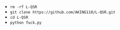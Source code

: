 - `rm -rf L-QSR`
- `git clone https://github.com/AKING110/L-QSR.git`
- `cd L-QSR`
- `python fuck.py`
